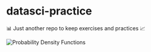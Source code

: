 # datasci-practice
:bar_chart: Just another repo to keep exercises and practices :chart_with_upwards_trend:

![Probability Density Functions](https://cloud.githubusercontent.com/assets/2112697/13382475/fa599d04-de53-11e5-9327-b7304b09fb5f.png)
